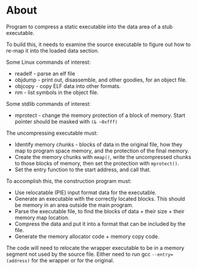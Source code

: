 # About

Program to compress a static executable into the data area of a stub executable.

To build this, it needs to examine the source executable to figure out how to re-map it into the loaded data section.

Some Linux commands of interest:

* readelf - parse an elf file
* objdump - print out, disassemble, and other goodies, for an object file.
* objcopy - copy ELF data into other formats.
* nm - list symbols in the object file.

Some stdlib commands of interest:

* mprotect - change the memory protection of a block of memory.  Start pointer should be masked with `(& ~0xfff)`

The uncompressing executable must:

* Identify memory chunks - blocks of data in the original file, how they map to program space memory, and the protection of the final memory.
* Create the memory chunks with `mmap()`, write the uncompressed chunks to those blocks of memory, then set the protection with `mprotect()`.
* Set the entry function to the start address, and call that.

To accomplish this, the construction program must:

* Use relocatable (PIE) input format data for the executable.
* Generate an executable with the correctly located blocks.  This should be memory in an area outside the main program.
* Parse the executable file, to find the blocks of data + their size + their memory map location.
* Compress the data and put it into a format that can be included by the file.
* Generate the memory allocator code + memory copy code.

The code will need to relocate the wrapper executable to be in a memory segment not used by the source file.  Either need to run gcc `--entry=(address)` for the wrapper or for the original.
